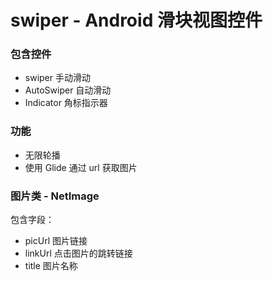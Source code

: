 # swiper - Android 滑块视图控件

### 包含控件

- swiper 手动滑动
- AutoSwiper 自动滑动
- Indicator 角标指示器

### 功能

- 无限轮播
- 使用 Glide 通过 url 获取图片 
    
### 图片类 - NetImage

包含字段：

- picUrl 图片链接
- linkUrl 点击图片的跳转链接
- title 图片名称
